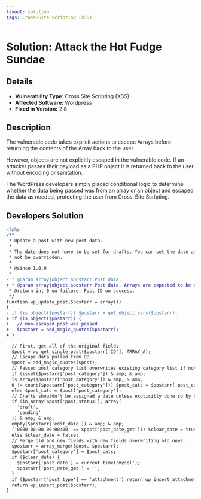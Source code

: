 ```yaml
---
layout: solution
tags: Cross-Site Scripting (XSS)
---
```


# Solution: Attack the Hot Fudge Sundae

## Details

* __Vulnerability Type__: Cross Site Scripting (XSS)
* __Affected Software:__ Wordpress
* __Fixed in Version:__ 2.8

## Description

The vulnerable code takes explicit actions to escape Arrays before returning the contents of the Array back to the user.

However, objects are not explicitly escaped in the vulnerable code. If an attacker passes their payload as a PHP object it is returned back to the user without encoding or sanitation.

The WordPress developers simply placed conditional logic to determine whether the data being passed was from an array or an object and escaped the data as needed, protecting the user from Cross-Site Scripting.

## Developers Solution

```diff
<?php
/**
 * Update a post with new post data.
 *
 * The date does not have to be set for drafts. You can set the date and it will
 * not be overridden.
 *
 * @since 1.0.0
 *
- * @param array|object $postarr Post data.
+ * @param array|object $postarr Post data. Arrays are expected to be escaped, objects are not.
 * @return int 0 on failure, Post ID on success.
 */
function wp_update_post($postarr = array())
{
- if (is_object($postarr)) $postarr = get_object_vars($postarr);
+ if (is_object($postarr)) {
+   // non-escaped post was passed
+   $postarr = add_magic_quotes($postarr);
+ }

  // First, get all of the original fields
  $post = wp_get_single_post($postarr['ID'], ARRAY_A);
  // Escape data pulled from DB.
  $post = add_magic_quotes($post);
  // Passed post category list overwrites existing category list if not empty.
  if (isset($postarr['post_category']) & amp; & amp;
  is_array($postarr['post_category']) & amp; & amp;
  0 != count($postarr['post_category'])) $post_cats = $postarr['post_category'];
  else $post_cats = $post['post_category'];
  // Drafts shouldn't be assigned a date unless explicitly done so by the user
  if (in_array($post['post_status'], array(
    'draft',
    'pending'
  )) & amp; & amp;
  empty($postarr['edit_date']) & amp; & amp;
  ('0000-00-00 00:00:00' == $post['post_date_gmt'])) $clear_date = true;
  else $clear_date = false;
  // Merge old and new fields with new fields overwriting old ones.
  $postarr = array_merge($post, $postarr);
  $postarr['post_category'] = $post_cats;
  if ($clear_date) {
    $postarr['post_date'] = current_time('mysql');
    $postarr['post_date_gmt'] = '';
  }
  if ($postarr['post_type'] == 'attachment') return wp_insert_attachment($postarr);
  return wp_insert_post($postarr);
}
```